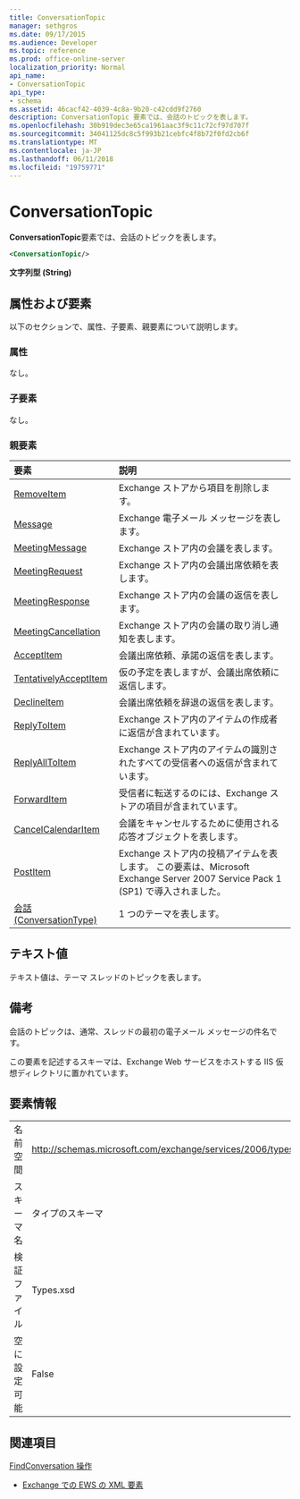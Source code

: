 ```yaml
---
title: ConversationTopic
manager: sethgros
ms.date: 09/17/2015
ms.audience: Developer
ms.topic: reference
ms.prod: office-online-server
localization_priority: Normal
api_name:
- ConversationTopic
api_type:
- schema
ms.assetid: 46cacf42-4039-4c8a-9b20-c42cdd9f2760
description: ConversationTopic 要素では、会話のトピックを表します。
ms.openlocfilehash: 30b919dec3e65ca1961aac3f9c11c72cf97d707f
ms.sourcegitcommit: 34041125dc8c5f993b21cebfc4f8b72f0fd2cb6f
ms.translationtype: MT
ms.contentlocale: ja-JP
ms.lasthandoff: 06/11/2018
ms.locfileid: "19759771"
---
```

# <a name="conversationtopic"></a>ConversationTopic

**ConversationTopic**要素では、会話のトピックを表します。 
  
```xml
<ConversationTopic/>
```

 **文字列型 (String)**
## <a name="attributes-and-elements"></a>属性および要素

以下のセクションで、属性、子要素、親要素について説明します。
  
### <a name="attributes"></a>属性

なし。
  
### <a name="child-elements"></a>子要素

なし。
  
### <a name="parent-elements"></a>親要素

|**要素**|**説明**|
|:-----|:-----|
|[RemoveItem](removeitem.md) <br/> |Exchange ストアから項目を削除します。  <br/> |
|[Message](message-ex15websvcsotherref.md) <br/> |Exchange 電子メール メッセージを表します。  <br/> |
|[MeetingMessage](meetingmessage.md) <br/> |Exchange ストア内の会議を表します。  <br/> |
|[MeetingRequest](meetingrequest.md) <br/> |Exchange ストア内の会議出席依頼を表します。  <br/> |
|[MeetingResponse](meetingresponse.md) <br/> |Exchange ストア内の会議の返信を表します。  <br/> |
|[MeetingCancellation](meetingcancellation.md) <br/> |Exchange ストア内の会議の取り消し通知を表します。  <br/> |
|[AcceptItem](acceptitem.md) <br/> |会議出席依頼、承諾の返信を表します。  <br/> |
|[TentativelyAcceptItem](tentativelyacceptitem.md) <br/> |仮の予定を表しますが、会議出席依頼に返信します。  <br/> |
|[DeclineItem](declineitem.md) <br/> |会議出席依頼を辞退の返信を表します。  <br/> |
|[ReplyToItem](replytoitem.md) <br/> |Exchange ストア内のアイテムの作成者に返信が含まれています。  <br/> |
|[ReplyAllToItem](replyalltoitem.md) <br/> |Exchange ストア内のアイテムの識別されたすべての受信者への返信が含まれています。  <br/> |
|[ForwardItem](forwarditem.md) <br/> |受信者に転送するのには、Exchange ストアの項目が含まれています。  <br/> |
|[CancelCalendarItem](cancelcalendaritem.md) <br/> |会議をキャンセルするために使用される応答オブジェクトを表します。  <br/> |
|[PostItem](postitem.md) <br/> |Exchange ストア内の投稿アイテムを表します。 この要素は、Microsoft Exchange Server 2007 Service Pack 1 (SP1) で導入されました。  <br/> |
|[会話 (ConversationType)](conversation-conversationtype.md) <br/> |1 つのテーマを表します。  <br/> |
   
## <a name="text-value"></a>テキスト値

テキスト値は、テーマ スレッドのトピックを表します。
  
## <a name="remarks"></a>備考

会話のトピックは、通常、スレッドの最初の電子メール メッセージの件名です。
  
この要素を記述するスキーマは、Exchange Web サービスをホストする IIS 仮想ディレクトリに置かれています。
  
## <a name="element-information"></a>要素情報

|||
|:-----|:-----|
|名前空間  <br/> |http://schemas.microsoft.com/exchange/services/2006/types  <br/> |
|スキーマ名  <br/> |タイプのスキーマ  <br/> |
|検証ファイル  <br/> |Types.xsd  <br/> |
|空に設定可能  <br/> |False  <br/> |
   
## <a name="see-also"></a>関連項目




  [FindConversation 操作](findconversation-operation.md)


- [Exchange での EWS の XML 要素](ews-xml-elements-in-exchange.md)

